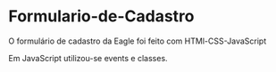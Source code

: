 # Formulario-de-Cadastro

O formulário de cadastro da Eagle foi feito com HTMl-CSS-JavaScript

Em JavaScript utilizou-se events e classes. 
